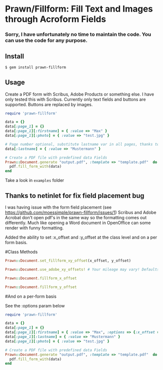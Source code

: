 # Prawn/Fillform: Fill Text and Images through Acroform Fields

### Sorry, I have unfortunately no time to maintain the code. You can use the code for any purpose.

## Install

```bash
$ gem install prawn-fillform
```

## Usage
Create a PDF form with Scribus, Adobe Products or something else. I have only tested this with Scribus.
Currently only text fields and buttons are supported. Buttons are replaced by images.


```ruby
require 'prawn-fillform'

data = {}
data[:page_1] = {}
data[:page_1][:firstname] = { :value => "Max" }
data[:page_1][:photo] = { :value => "test.jpg" }

# Page number optional, substitute lastname var in all pages, thanks to hoverlover
data[:lastname] = { :value => "Mustermann" }

# Create a PDF file with predefined data Fields
Prawn::Document.generate "output.pdf", :template => "template.pdf"  do |pdf|
  pdf.fill_form_with(data)
end
```

Take a look in `examples` folder

## Thanks to netinlet for fix field placement bug

I was having issue with the form field placement (see https://github.com/moessimple/prawn-fillform/issues/1)
Scribus and Adobe Acrobat don't open pdf's in the same way so the formatting comes out differently. Much like
opening a Word document in OpenOffice can some render with funny formatting.

Added the ability to set :x_offset and :y_offset at the class level and on a per form basis.

#Class Methods
```ruby
Prawn::Document.set_fillform_xy_offset(x_offset, y_offset)

Prawn::Document.use_adobe_xy_offsets! # Your mileage may vary! Defaults to x_offset:2, y_offset:-40

Prawn::Document.fillform_x_offset

Prawn::Document.fillform_y_offset
```

#And on a per-form basis

See the :options param below

```ruby
require 'prawn-fillform'

data = {}
data[:page_1] = {}
data[:page_1][:firstname] = { :value => "Max", :options => {:x_offset => 2, :y_offset => -40} }
data[:page_1][:lastname] = { :value => "Mustermann" }
data[:page_1][:photo] = { :value => "test.jpg" }

# Create a PDF file with predefined data Fields
Prawn::Document.generate "output.pdf", :template => "template.pdf"  do |pdf|
  pdf.fill_form_with(data)
end
```










